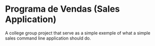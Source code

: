 # Programa de Vendas (Sales Application)
A college group project that serve as a simple exemple of what a simple sales command line application should do.
